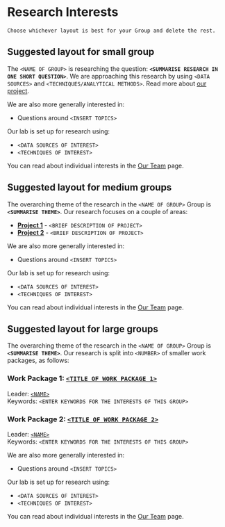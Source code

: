 # Research Interests

```{admonition} FIXME Instructions
Choose whichever layout is best for your Group and delete the rest.
```

## Suggested layout for small group

The `<NAME OF GROUP>` is researching the question: **`<SUMMARISE RESEARCH IN ONE SHORT QUESTION>`**.
We are approaching this research by using `<DATA SOURCES>` and `<TECHNIQUES/ANALYTICAL METHODS>`.
Read more about [our project](projects/project1).

We are also more generally interested in:

- Questions around `<INSERT TOPICS>`

Our lab is set up for research using:

- `<DATA SOURCES OF INTEREST>`
- `<TECHNIQUES OF INTEREST>`

You can read about individual interests in the [Our Team](our-team/index) page.

## Suggested layout for medium groups

The overarching theme of the research in the `<NAME OF GROUP>` Group is **`<SUMMARISE THEME>`**.
Our research focuses on a couple of areas:
- **[Project 1](projects/project1)** - `<BRIEF DESCRIPTION OF PROJECT>`
- **[Project 2](projects/project2)** - `<BRIEF DESCRIPTION OF PROJECT>`

We are also more generally interested in:

- Questions around `<INSERT TOPICS>`

Our lab is set up for research using:

- `<DATA SOURCES OF INTEREST>`
- `<TECHNIQUES OF INTEREST>`

You can read about individual interests in the [Our Team](our-team/index) page.

## Suggested layout for large groups

The overarching theme of the research in the `<NAME OF GROUP>` Group is **`<SUMMARISE THEME>`**.
Our research is split into `<NUMBER>` of smaller work packages, as follows:

### Work Package 1: [`<TITLE OF WORK PACKAGE 1>`](projects/project1)
Leader: [`<NAME>`](our-team/index)  
Keywords: `<ENTER KEYWORDS FOR THE INTERESTS OF THIS GROUP>`

### Work Package 2: [`<TITLE OF WORK PACKAGE 2>`](projects/project2)
Leader: [`<NAME>`](our-team/index)  
Keywords: `<ENTER KEYWORDS FOR THE INTERESTS OF THIS GROUP>`

We are also more generally interested in:

- Questions around `<INSERT TOPICS>`

Our lab is set up for research using:

- `<DATA SOURCES OF INTEREST>`
- `<TECHNIQUES OF INTEREST>`

You can read about individual interests in the [Our Team](our-team/index) page.
